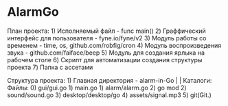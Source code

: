 # AlarmGo

План проекта:
	1) Исполняемый файл - func main()
	2) Граффический интерфейс для пользователя - fyne.io/fyne/v2
	3) Модуль работы со временем - time, os, github.com/robfig/cron
	4) Модуль воспроизведения звука - github.com/faiface/beep
	5) Модуль для создания ярлыка на рабочем столе
	6) Скрипт для автоматизации создания структуры проекта
	7) Папка с ассетами
	
Структура проекта:
	1) Главная директория - alarm-in-Go
	        |                  |
	        Каталоги:          Файлы:
	        0) gui/gui.go       1) main.go
	        1) alarm/alarm.go   2) go mod
	        2) sound/sound.go
	        3) desktop/desktop/go
	        4) assets/signal.mp3
	        5) git(Git.)
